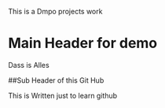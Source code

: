 This is a Dmpo projects work
# Main Header for demo

Dass is Alles

##Sub Header of this Git Hub 

This is Written just to learn github